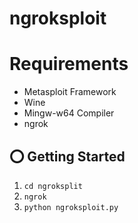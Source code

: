 # ngroksploit 

# Requirements
- Metasploit Framework
- Wine
- Mingw-w64 Compiler
- ngrok 
## ⭕️ Getting Started
1. ``` cd ngroksplit ``` 
2. ``` ngrok ```
3. ``` python ngroksploit.py ```
